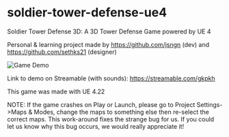 # soldier-tower-defense-ue4
Soldier Tower Defense 3D: A 3D Tower Defense Game powered by UE 4

Personal & learning project made by https://github.com/jsngn (dev) and https://github.com/sethks21 (designer)

![Game Demo](https://imgur.com/a/J2EdTxf)

Link to demo on Streamable (with sounds): https://streamable.com/gkpkh

This game was made with UE 4.22

NOTE: If the game crashes on Play or Launch, please go to Project Settings->Maps & Modes, change the maps to something else then re-select the correct maps. This work-around fixes the strange bug for us. If you could let us know why this bug occurs, we would really appreciate it!
